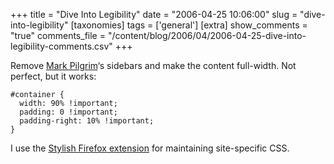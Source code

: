 +++
title = "Dive Into Legibility"
date = "2006-04-25 10:06:00"
slug = "dive-into-legibility"
[taxonomies]
tags = ['general']
[extra]
show_comments = "true"
comments_file = "/content/blog/2006/04/2006-04-25-dive-into-legibility-comments.csv"
+++

Remove [Mark Pilgrim](http://diveintomark.org)‘s sidebars and make the content full-width. Not perfect, but it works:

```
#container {
  width: 90% !important;
  padding: 0 !important;
  padding-right: 10% !important;
}
```

I use the [Stylish Firefox extension](https://addons.mozilla.org/extensions/moreinfo.php?id=2108) for maintaining site-specific CSS.
